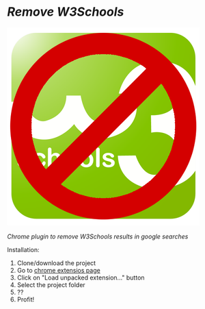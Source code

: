 *Remove W3Schools*
=====
![alt text](https://github.com/GMaiolo/remove-w3schools/blob/master/icon.png)

_Chrome plugin to remove W3Schools results in google searches_

Installation: 

1. Clone/download the project
2. Go to [chrome extensios page](chrome://extensions/)
3. Click on "Load unpacked extension..." button
4. Select the project folder
5. ??
6. Profit!

